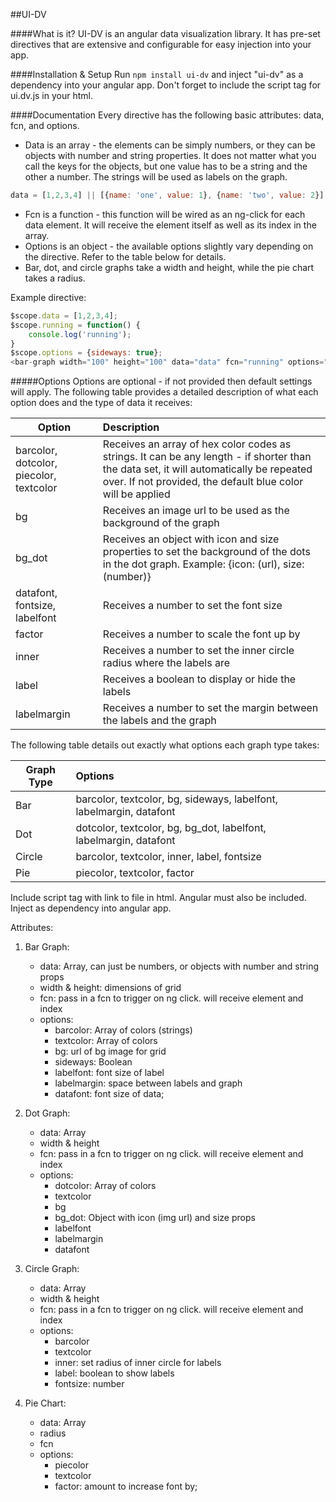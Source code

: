 ##UI-DV

####What is it?
UI-DV is an angular data visualization library. It has pre-set directives that are extensive and configurable for easy injection into your app.

####Installation & Setup
Run ````npm install ui-dv```` and inject "ui-dv" as a dependency into your angular app. Don't forget to include the script tag for ui.dv.js in your html.

####Documentation
Every directive has the following basic attributes: data, fcn, and options.  
- Data is an array - the elements can be simply numbers, or they can be objects with number and string properties. It does not matter what you call the keys for the objects, but one value has to be a string and the other a number. The strings will be used as labels on the graph.  
```javascript
data = [1,2,3,4] || [{name: 'one', value: 1}, {name: 'two', value: 2}]
```  
- Fcn is a function - this function will be wired as an ng-click for each data element. It will receive the element itself as well as its index in the array.  
- Options is an object - the available options slightly vary depending on the directive. Refer to the table below for details.
- Bar, dot, and circle graphs take a width and height, while the pie chart takes a radius.

Example directive:  
```javascript
$scope.data = [1,2,3,4];  
$scope.running = function() {  
	console.log('running');  
}  
$scope.options = {sideways: true};  
<bar-graph width="100" height="100" data="data" fcn="running" options="options"></bar-graph>
```

#####Options
Options are optional - if not provided then default settings will apply. The following table provides a detailed description of what each option does and the type of data it receives:

|Option | Description |
|--------| :------------- |
| barcolor, dotcolor, piecolor, textcolor| Receives an array of hex color codes as strings. It can be any length - if shorter than the data set, it will automatically be repeated over. If not provided, the default blue color will be applied |
| bg | Receives an image url to be used as the background of the graph |
| bg_dot | Receives an object with icon and size properties to set the background of the dots in the dot graph. Example: {icon: (url), size: (number)} |
| datafont, fontsize, labelfont | Receives a number to set the font size |
| factor | Receives a number to scale the font up by |
| inner| Receives a number to set the inner circle radius where the labels are |
| label | Receives a boolean to display or hide the labels |
| labelmargin | Receives a number to set the margin between the labels and the graph |

The following table details out exactly what options each graph type takes:

|Graph Type| Options |
|--------| :------------- |
| Bar  | barcolor, textcolor, bg, sideways, labelfont, labelmargin, datafont |
| Dot | dotcolor, textcolor, bg, bg_dot, labelfont, labelmargin, datafont  |
| Circle | barcolor, textcolor, inner, label, fontsize |
| Pie | piecolor, textcolor, factor |

Include script tag with link to file in html. Angular must also be included.
Inject as dependency into angular app.

Attributes:

1. Bar Graph:
	- data: Array, can just be numbers, or objects with number and string props
	- width & height: dimensions of grid
	- fcn: pass in a fcn to trigger on ng click. will receive element and index
	- options:
		- barcolor: Array of colors (strings)
		- textcolor: Array of colors
		- bg: url of bg image for grid
		- sideways: Boolean
		- labelfont: font size of label
		- labelmargin: space between labels and graph
		- datafont: font size of data;

2. Dot Graph:
	- data: Array
	- width & height
	- fcn: pass in a fcn to trigger on ng click. will receive element and index
	- options:
		- dotcolor: Array of colors
		- textcolor
		- bg
		- bg_dot: Object with icon (img url) and size props
		- labelfont
		- labelmargin
		- datafont

3. Circle Graph:
	- data: Array
	- width & height
	- fcn: pass in a fcn to trigger on ng click. will receive element and index
	- options:
		- barcolor
		- textcolor
		- inner: set radius of inner circle for labels
		- label: boolean to show labels
		- fontsize: number

4. Pie Chart:
	- data: Array
	- radius
	- fcn
	- options:
		- piecolor
		- textcolor
		- factor: amount to increase font by;